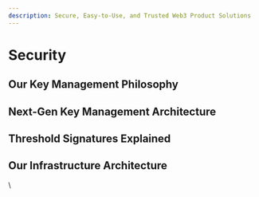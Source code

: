 ```yaml
---
description: Secure, Easy-to-Use, and Trusted Web3 Product Solutions
---
```


# Security

## Our Key Management Philosophy

## Next-Gen Key Management Architecture

## Threshold Signatures Explained

## Our Infrastructure Architecture

\
